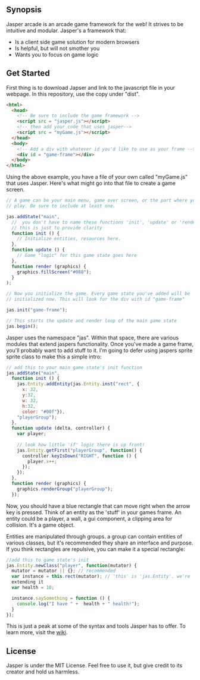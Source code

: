 ## Synopsis

Jasper arcade is an arcade game framework for the web! It strives to
be intuitive and modular. Jasper's a framework that:

<ul>
  <li> Is a client side game solution for modern browsers</li>
  <li> Is helpful, but will not smother you </li>
  <li> Wants you to focus on game logic </li>
</ul>

## Get Started
First thing is to download Japser and link to the javascript file in
your webpage. In this repository, use the copy under "dist".

```html
<html>
  <head>
    <!-- Be sure to include the game framework -->
    <script src = "jasper.js"></script>
    <!-- then add your code that uses jasper-->
    <script src = "myGame.js"></script>
  </head>
  <body>
    <!-- Add a div with whatever id you'd like to use as your frame -->
    <div id = "game-frame"></div>
  </body>
</html>
```
Using the above example, you have a file of your own called
"myGame.js" that uses Jasper. Here's what might go into that file to create
a game screen.

```js
// A game can be your main menu, game over screen, or the part where you
// play. Be sure to include at least one.

jas.addState("main",
  //  you don't have to name these functions 'init', 'update' or 'render'
  // this is just to provide clarity
  function init () {
    // Initialize entities, resources here.
  },
  function update () {
    // Game "logic" for this game state goes here
  },
  function render (graphics) {
    graphics.fillScreen("#088");
  }
);

// Now you initialize the game. Every game state you've added will be
// initialized now. This will look for the div with id "game-frame"

jas.init("game-frame");

// This starts the update and render loop of the main game state
jas.begin();
```

Jasper uses the namespace "jas". Within that space, there are various
modules that extend jaspers functionality. Once you've made a game frame,
you'll probably want to add stuff to it. I'm going to defer using jaspers sprite
sprite class to make this a simple intro:

```js
// add this to your main game state's init function
jas.addState("main",
  function init () {
    jas.Entity.addEntity(jas.Entity.inst("rect", {
      x: 32,
      y:32, 
      w: 32, 
      h:32, 
      color: "#00f"}),
    "playerGroup");
  },
  function update (delta, controller) {
    var player;
    
    // look how little 'if' logic there is up front!
    jas.Entity.getFirst("playerGroup", function() {
      controller.keyIsDown("RIGHT", function () {
        player.x++;
      });
    });
  },
  function render (graphics) {
    graphics.renderGroup("playerGroup");
  });
```

Now, you should have a blue rectangle that can move right when the arrow key is pressed.
Think of an entity as the 'stuff' in your games frame. An entity could be a player, a wall,
a gui component, a clipping area for collision. It's a game object.

Entities are manipulated through groups. a group can contain entities of various classes, but it's recommended they share an interface and purpose. If you
think rectangles are repulsive, you can make it a special rectangle:

```js
//add this to game state's init
jas.Entity.newClass("player", function(mutator) {
  mutator = mutator || {}; // recommended
  var instance = this.rect(mutator); // 'this' is 'jas.Entity'. we're
  extending it
  var health = 10;

  instance.saySomething = function () {
    console.log("I have " +  health + " health!");  
  }
});
```

This is just a peak at some of the syntax and tools Jasper has to
offer. To learn more, visit the
[wiki](https://github.com/thrakish/jasper/wiki).

## License

Jasper is under the MIT License. Feel free to use it, but give
credit to its creator and hold us harmless.
